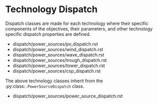 # Technology Dispatch

Dispatch classes are made for each technology where their specific components of the objectives,
their parameters, and other technology specific dispatch properties are defined.

- dispatch/power_sources/pv_dispatch.rst
- dispatch/power_sources/wind_dispatch.rst
- dispatch/power_sources/wave_dispatch.rst
- dispatch/power_sources/trough_dispatch.rst
- dispatch/power_sources/tower_dispatch.rst
- dispatch/power_sources/csp_dispatch.rst

The above technology classes inherit from the :py:class:`.PowerSourceDispatch` class.

- dispatch/power_sources/power_source_dispatch.rst
